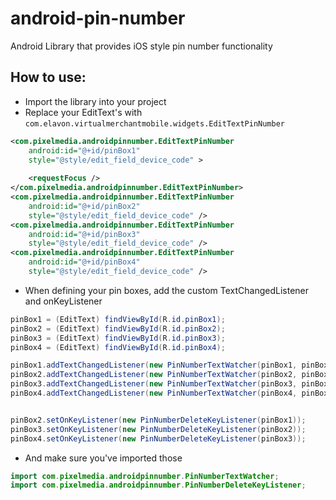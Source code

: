 android-pin-number
==================

Android Library that provides iOS style pin number functionality

## How to use: 

 * Import the library into your project
 * Replace your EditText's with ```com.elavon.virtualmerchantmobile.widgets.EditTextPinNumber```

```xml
<com.pixelmedia.androidpinnumber.EditTextPinNumber
    android:id="@+id/pinBox1"
    style="@style/edit_field_device_code" >
    
    <requestFocus />
</com.pixelmedia.androidpinnumber.EditTextPinNumber>
<com.pixelmedia.androidpinnumber.EditTextPinNumber 
    android:id="@+id/pinBox2"
    style="@style/edit_field_device_code" />
<com.pixelmedia.androidpinnumber.EditTextPinNumber 
    android:id="@+id/pinBox3"
    style="@style/edit_field_device_code" />
<com.pixelmedia.androidpinnumber.EditTextPinNumber 
    android:id="@+id/pinBox4"
    style="@style/edit_field_device_code" /> 
```



 * When defining your pin boxes, add the custom TextChangedListener and onKeyListener
 
```java
pinBox1 = (EditText) findViewById(R.id.pinBox1);
pinBox2 = (EditText) findViewById(R.id.pinBox2);
pinBox3 = (EditText) findViewById(R.id.pinBox3);
pinBox4 = (EditText) findViewById(R.id.pinBox4);

pinBox1.addTextChangedListener(new PinNumberTextWatcher(pinBox1, pinBox2, pinBox2));
pinBox2.addTextChangedListener(new PinNumberTextWatcher(pinBox2, pinBox3, pinBox1));
pinBox3.addTextChangedListener(new PinNumberTextWatcher(pinBox3, pinBox4, pinBox2));
pinBox4.addTextChangedListener(new PinNumberTextWatcher(pinBox4, pinBox4, pinBox3));


pinBox2.setOnKeyListener(new PinNumberDeleteKeyListener(pinBox1));
pinBox3.setOnKeyListener(new PinNumberDeleteKeyListener(pinBox2));
pinBox4.setOnKeyListener(new PinNumberDeleteKeyListener(pinBox3));
```

 * And make sure you've imported those 

```java
import com.pixelmedia.androidpinnumber.PinNumberTextWatcher;
import com.pixelmedia.androidpinnumber.PinNumberDeleteKeyListener;
```


